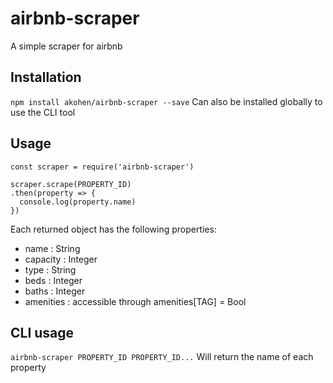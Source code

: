 # airbnb-scraper
A simple scraper for airbnb

## Installation
`npm install akohen/airbnb-scraper --save`
Can also be installed globally to use the CLI tool

## Usage
```
const scraper = require('airbnb-scraper')

scraper.scrape(PROPERTY_ID)
.then(property => {
  console.log(property.name)
})
```

Each returned object has the following properties:
* name : String
* capacity : Integer
* type : String
* beds : Integer
* baths : Integer
* amenities : accessible through amenities[TAG] = Bool

## CLI usage
`airbnb-scraper PROPERTY_ID PROPERTY_ID...`
Will return the name of each property
